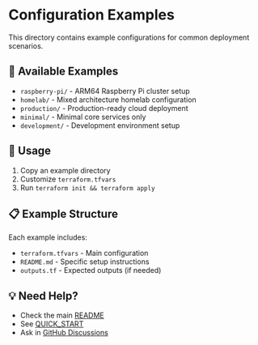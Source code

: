 # Configuration Examples

This directory contains example configurations for common deployment scenarios.

## 📁 Available Examples

- `raspberry-pi/` - ARM64 Raspberry Pi cluster setup
- `homelab/` - Mixed architecture homelab configuration  
- `production/` - Production-ready cloud deployment
- `minimal/` - Minimal core services only
- `development/` - Development environment setup

## 🚀 Usage

1. Copy an example directory
2. Customize `terraform.tfvars`
3. Run `terraform init && terraform apply`

## 📋 Example Structure

Each example includes:
- `terraform.tfvars` - Main configuration
- `README.md` - Specific setup instructions
- `outputs.tf` - Expected outputs (if needed)

## 💡 Need Help?

- Check the main [README](../README.md)
- See [QUICK_START](../QUICK_START.md)
- Ask in [GitHub Discussions](https://github.com/gannino/tf-kube-any-compute/discussions)